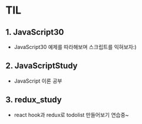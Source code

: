 # TIL

## 1. JavaScript30
* JavaScript30 예제를 따라해보며 스크립트를 익혀보자:)

## 2. JavaScriptStudy
* JavaScript 이론 공부

## 3. redux_study
* react hook과 redux로 todolist 만들어보기 연습중~


<a href="https://codesandbox.io/s/fervent-hooks-xbigs" target="_blank"></a>

